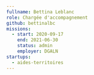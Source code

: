 ```yaml
---
fullname: Bettina Leblanc
role: Chargée d'accompagnement
github: bettinalbc
missions:
  - start: 2020-09-17
    end: 2021-06-30
    status: admin
    employer: DGALN
startups:
  - aides-territoires
---
```

